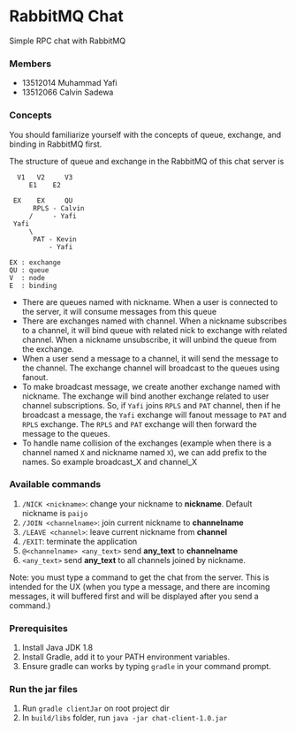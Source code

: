 # RabbitMQ Chat
Simple RPC chat with RabbitMQ

### Members

- 13512014 Muhammad Yafi
- 13512066 Calvin Sadewa


### Concepts

You should familiarize yourself with the concepts of queue, exchange, and binding in RabbitMQ first.

The structure of queue and exchange in the RabbitMQ of this chat server is
```
  V1   V2     V3
     E1    E2

 EX    EX     QU
      RPLS - Calvin
     /     - Yafi
 Yafi
     \
      PAT - Kevin
          - Yafi

EX : exchange
QU : queue
V  : node
E  : binding
```
- There are queues named with nickname. When a user is connected to the server, it will consume messages from this queue
- There are exchanges named with channel. When a nickname subscribes to a channel, it will bind queue with related nick to exchange with related channel.
When a nickname unsubscribe, it will unbind the queue from the exchange.
- When a user send a message to a channel, it will send the message to the channel. The exchange channel will broadcast to the queues using fanout.
- To make broadcast message, we create another exchange named with nickname. The exchange will bind another exchange related to user channel subscriptions.
So, if `Yafi` joins `RPLS` and `PAT` channel, then if he broadcast a message, the `Yafi` exchange will fanout message to `PAT` and `RPLS` exchange.
The `RPLS` and `PAT` exchange will then forward the message to the queues.
- To handle name collision of the exchanges (example when there is a channel named `X` and nickname named `X`), we can add prefix to the
names. So example broadcast_X and channel_X

### Available commands

1. `/NICK <nickname>`: change your nickname to **nickname**. Default nickname is `paijo`
2. `/JOIN <channelname>`: join current nickname to **channelname**
3. `/LEAVE <channel>`: leave current nickname from **channel**
4. `/EXIT`: terminate the application
5. `@<channelname> <any_text>` send **any_text** to **channelname**
6. `<any_text>` send **any_text** to all channels joined by nickname.

Note: you must type a command to get the chat from the server. This is intended for the UX (when you type a message, and
there are incoming messages, it will buffered first and will be displayed after you send a command.)
### Prerequisites

1. Install Java JDK 1.8
2. Install Gradle, add it to your PATH environment variables.
3. Ensure gradle can works by typing `gradle` in your command prompt.


### Run the jar files

1. Run `gradle clientJar` on root project dir
2. In `build/libs` folder, run `java -jar chat-client-1.0.jar`
